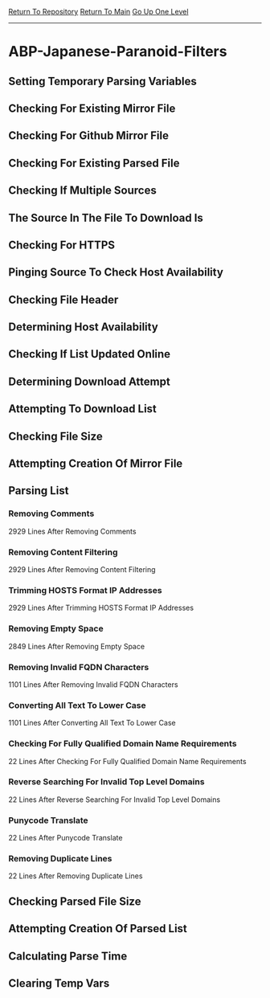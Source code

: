 [Return To Repository](https://github.com/deathbybandaid/piholeparser/)
[Return To Main](https://github.com/deathbybandaid/piholeparser/blob/master/RecentRunLogs/Mainlog.md)
[Go Up One Level](https://github.com/deathbybandaid/piholeparser/blob/master/RecentRunLogs/TopLevelScripts/30-Processing-External-Blacklists.md)
____________________________________
# ABP-Japanese-Paranoid-Filters
## Setting Temporary Parsing Variables
## Checking For Existing Mirror File
## Checking For Github Mirror File
## Checking For Existing Parsed File
## Checking If Multiple Sources
## The Source In The File To Download Is
## Checking For HTTPS
## Pinging Source To Check Host Availability
## Checking File Header
## Determining Host Availability
## Checking If List Updated Online
## Determining Download Attempt
## Attempting To Download List
## Checking File Size
## Attempting Creation Of Mirror File
## Parsing List
### Removing Comments
2929 Lines After Removing Comments
### Removing Content Filtering
2929 Lines After Removing Content Filtering
### Trimming HOSTS Format IP Addresses
2929 Lines After Trimming HOSTS Format IP Addresses
### Removing Empty Space
2849 Lines After Removing Empty Space
### Removing Invalid FQDN Characters
1101 Lines After Removing Invalid FQDN Characters
### Converting All Text To Lower Case
1101 Lines After Converting All Text To Lower Case
### Checking For Fully Qualified Domain Name Requirements
22 Lines After Checking For Fully Qualified Domain Name Requirements
### Reverse Searching For Invalid Top Level Domains
22 Lines After Reverse Searching For Invalid Top Level Domains
### Punycode Translate
22 Lines After Punycode Translate
### Removing Duplicate Lines
22 Lines After Removing Duplicate Lines
## Checking Parsed File Size
## Attempting Creation Of Parsed List
## Calculating Parse Time
## Clearing Temp Vars
